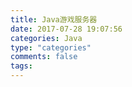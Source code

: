 ```yaml
---
title: Java游戏服务器
date: 2017-07-28 19:07:56
categories: Java
type: "categories"
comments: false
tags:
---
```

